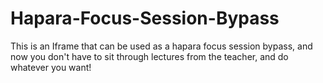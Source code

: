 # Hapara-Focus-Session-Bypass
This is an Iframe that can be used as a hapara focus session bypass, and now you don't have to sit through lectures from  the teacher, and do whatever you want!
